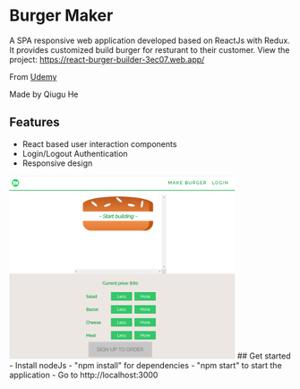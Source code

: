 # Burger Maker
A SPA responsive web application developed based on ReactJs with Redux. It provides customized build burger for resturant to their customer. 
View the project: https://react-burger-builder-3ec07.web.app/

From [Udemy](https://www.udemy.com/)

Made by Qiugu He

## Features
- React based user interaction components
- Login/Logout Authentication
- Responsive design

<img src="https://github.com/Qiugu-He/burgerBuilder/blob/master/BurgerMaker.png" alt="alt text" width="80%" height="40%">
## Get started
- Install nodeJs
- "npm install" for dependencies
- "npm start" to start the application
- Go to http://localhost:3000


 
